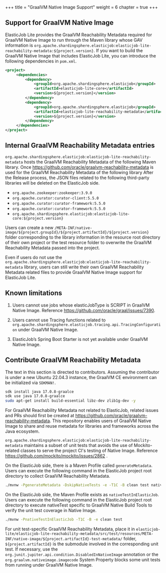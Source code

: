 +++
title = "GraalVM Native Image Support"
weight = 6
chapter = true
+++

## Support for GraalVM Native Image

ElasticJob Lite provides the GraalVM Reachability Metadata required for GraalVM Native Image to run through the Maven 
library whose GAV information is `org.apache.shardingsphere.elasticjob:elasticjob-lite-reachability-metadata:${project.version}`. 
If you want to build the GraalVM Native Image that includes ElasticJob Lite, you can introduce the following 
dependencies in `pom.xml`.

```xml
<project>
     <dependencies>
         <dependency>
             <groupId>org.apache.shardingsphere.elasticjob</groupId>
             <artifactId>elasticjob-lite-core</artifactId>
             <version>${project.version}</version>
         </dependency>
         <dependency>
             <groupId>org.apache.shardingsphere.elasticjob</groupId>
             <artifactId>elasticjob-lite-reachability-metadata</artifactId>
             <version>${project.version}</version>
         </dependency>
     </dependencies>
</project>
```

## Internal GraalVM Reachability Metadata entries

`org.apache.shardingsphere.elasticjob:elasticjob-lite-reachability-metadata` hosts the GraalVM Reachability Metadata of 
the following Maven library. Once https://github.com/oracle/graalvm-reachability-metadata is used for the GraalVM 
Reachability Metadata of the following library After the Release process, the JSON files related to the following 
third-party libraries will be deleted on the ElasticJob side.

- `org.apache.zookeeper:zookeeper:3.9.0`
- `org.apache.curator:curator-client:5.5.0`
- `org.apache.curator:curator-framework:5.5.0`
- `org.apache.curator:curator-framework:5.5.0`
- `org.apache.shardingsphere.elasticjob:elasticjob-lite-core:${project.version}`

Users can create a new `/META-INF/native-image/${project.groupId}/${project.artifactId}/${project.version}` folder 
corresponding to the library information in the resource root directory of their own project or the test resource folder 
to overwrite the GraalVM Reachability Metadata passed into the project.

Even if users do not use the `org.apache.shardingsphere.elasticjob:elasticjob-lite-reachability-metadata` library, 
users can still write their own GraalVM Reachability Metadata related files to provide GraalVM Native Image support for 
ElasticJob Lite.

## Known limitations

1. Users cannot use jobs whose elasticJobType is SCRIPT in GraalVM Native Image. Reference https://github.com/oracle/graal/issues/7390.

2. Users cannot use Tracing functions related to `org.apache.shardingsphere.elasticjob.tracing.api.TracingConfiguration`
under GraalVM Native Image.

3. ElasticJob’s Spring Boot Starter is not yet available under GraalVM Native Image.

## Contribute GraalVM Reachability Metadata

The text in this section is directed to contributors. Assuming the contributor is under a new Ubuntu 22.04.3 instance, 
the GraalVM CE environment can be initialized via `SDKMAN!`.

```bash
sdk install java 17.0.8-graalce
sdk use java 17.0.8-graalce
sudo apt-get install build-essential libz-dev zlib1g-dev -y
```

For GraalVM Reachability Metadata not related to ElasticJob, related issues and PRs should first be created at 
https://github.com/oracle/graalvm-reachability-metadata. This repository enables users of GraalVM Native Image to share 
and reuse metadata for libraries and frameworks across the Java ecosystem.

`org.apache.shardingsphere.elasticjob:elasticjob-lite-reachability-metadata` maintains a subset of unit tests that 
avoids the use of Mockito-related classes to serve the project CI's testing of Native Image. 
Reference https://github.com/mockito/mockito/issues/2862 .

On the ElasticJob side, there is a Maven Profile called `generateMetadata`. Users can execute the following command in 
the ElasticJob project root directory to collect GraalVM Reachability Metadata.

```bash
./mvnw -PgenerateMetadata -DskipNativeTests -e -T1C -B clean test native:metadata-copy
```

On the ElasticJob side, the Maven Profile exists as `nativeTestInElasticJob`. Users can execute the following command in
the ElasticJob project root directory to execute nativeTest specific to GraalVM Native Build Tools to verify the unit 
test coverage in Native Image.

```bash
./mvnw -PnativeTestInElasticJob -T1C -B -e clean test
```

For unit test-specific GraalVM Reachability Metadata, place it in `elasticjob-lite/elasticjob-lite-reachability-metadata/src/test/resources/META-INF/native-image/${project.artifactId}-test-metadata/` 
folder, `${project.artifactId}` is the submodule involved in the corresponding unit test. If necessary, use the 
`org.junit.jupiter.api.condition.DisabledInNativeImage` annotation or the `org.graalvm.nativeimage.imagecode` System 
Property blocks some unit tests from running under GraalVM Native Image.
